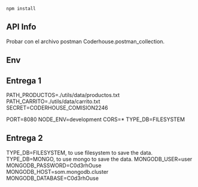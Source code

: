 ````
npm install
````

## API Info

Probar con el archivo postman Coderhouse.postman_collection.


## Env

## Entrega 1
PATH_PRODUCTOS=./utils/data/productos.txt
PATH_CARRITO=./utils/data/carrito.txt
SECRET=CODERHOUSE_COMISION2246

PORT=8080
NODE_ENV=development
CORS=*
TYPE_DB=FILESYSTEM

## Entrega 2
TYPE_DB=FILESYSTEM, to use filesystem to save the data.
TYPE_DB=MONGO, to use mongo to save the data.
MONGODB_USER=user
MONGODB_PASSWORD=C0d3rhOuse
MONGODB_HOST=som.mongodb.cluster
MONGODB_DATABASE=C0d3rhOuse

